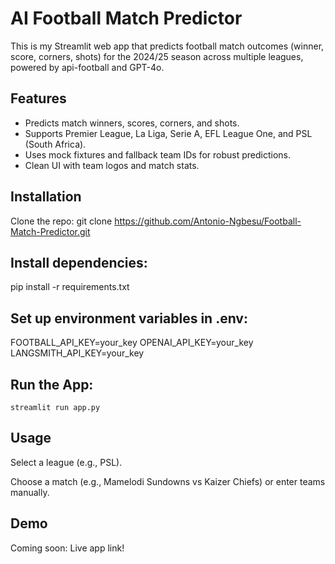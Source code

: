 # AI Football Match Predictor

This is my Streamlit web app that predicts football match outcomes (winner, score, corners, shots) for the 2024/25 season across multiple leagues, powered by api-football and GPT-4o.

## Features
- Predicts match winners, scores, corners, and shots.
- Supports Premier League, La Liga, Serie A, EFL League One, and PSL (South Africa).
- Uses mock fixtures and fallback team IDs for robust predictions.
- Clean UI with team logos and match stats.

## Installation
   Clone the repo:
   git clone https://github.com/Antonio-Ngbesu/Football-Match-Predictor.git

## Install dependencies:
   pip install -r requirements.txt

## Set up environment variables in .env:
   FOOTBALL_API_KEY=your_key
   OPENAI_API_KEY=your_key
   LANGSMITH_API_KEY=your_key

 ## Run the App:
    streamlit run app.py

 ## Usage
  Select a league (e.g., PSL).

  Choose a match (e.g., Mamelodi Sundowns vs Kaizer Chiefs) or enter teams manually.


## Demo
  Coming soon: Live app link!

   

   
